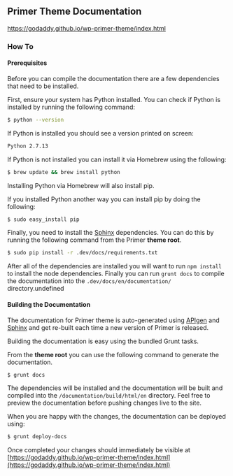 ## Primer Theme Documentation

https://godaddy.github.io/wp-primer-theme/index.html

### How To

#### Prerequisites

Before you can compile the documentation there are a few dependencies that need to be installed.

First, ensure your system has Python installed. You can check if Python is installed by running the following command:

```bash
$ python --version
```

If Python is installed you should see a version printed on screen:

```bash
Python 2.7.13
```

If Python is not installed you can install it via Homebrew using the following:

```bash
$ brew update && brew install python
```

Installing Python via Homebrew will also install pip.

If you installed Python another way you can install pip by doing the following:

```bash
$ sudo easy_install pip
```

Finally, you need to install the [Sphinx](http://www.sphinx-doc.org/) dependencies. You can do this by running the following command from the Primer **theme root**.

```bash
$ sudo pip install -r .dev/docs/requirements.txt
```

After all of the dependencies are installed you will want to run `npm install` to install the node dependencies. Finally you can run `grunt docs` to compile the documentation into the `.dev/docs/en/documentation/` directory.undefined

#### Building the Documentation

The documentation for Primer theme is auto-generated using [APIgen](http://www.apigen.org/) and [Sphinx](http://www.sphinx-doc.org/) and get re-built each time a new version of Primer is released.

Building the documentation is easy using the bundled Grunt tasks.

From the **theme root** you can use the following command to generate the documentation.

```bash
$ grunt docs
```

The dependencies will be installed and the documentation will be built and compiled into the `/documentation/build/html/en` directory. Feel free to preview the documentation before pushing changes live to the site.

When you are happy with the changes, the documentation can be deployed using:

```bash
$ grunt deploy-docs
```

Once completed your changes should immediately be visible at [https://godaddy.github.io/wp-primer-theme/index.html](https://godaddy.github.io/wp-primer-theme/index.html)
